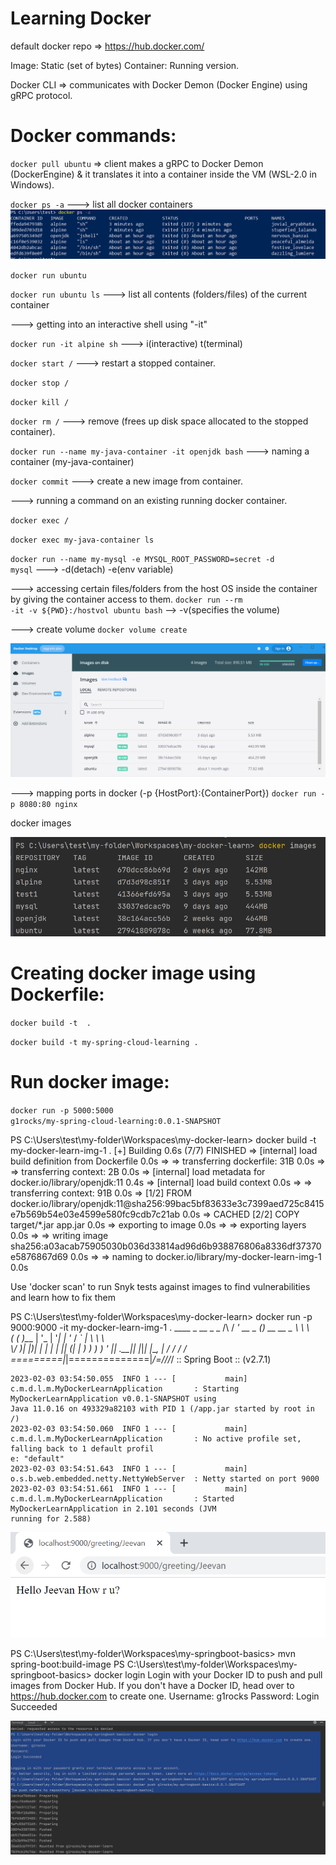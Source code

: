 # Learning Docker
default docker repo => https://hub.docker.com/

Image: Static (set of bytes)
Container: Running version.

Docker CLI => communicates with Docker Demon (Docker Engine) using gRPC protocol. 

# Docker commands:
<code>docker pull ubuntu</code>  => client makes a gRPC to Docker Demon (DockerEngine) 
& it translates it into a container inside the VM (WSL-2.0 in Windows).  

<code>docker ps -a</code>  ---> list all docker containers
![img.png](z-imgs/img.png)

<code>docker run ubuntu</code>

<code>docker run ubuntu ls</code>  ---> list all contents (folders/files) of the current container

---> getting into an interactive shell using "-it"

<code>docker run -it alpine sh</code> ---> i(interactive) t(terminal)

<code>docker start <container-id>/<container-name></code> ---> restart a stopped container.

<code>docker stop <container-id>/<container-name></code>

<code>docker kill <container-id>/<container-name></code>

<code>docker rm <container-id>/<container-name></code> ---> remove (frees up disk space allocated to the stopped container).

<code>docker run --name my-java-container -it openjdk bash</code>  ---> naming a container (my-java-container)

<code>docker commit</code> ---> create a new image from container.


---> running a command on an existing running docker container.

<code>docker exec <container-id>/<container-name> <command></code> 

<code>docker exec my-java-container ls</code>


<code>docker run --name my-mysql -e MYSQL_ROOT_PASSWORD=secret -d mysql</code> ---> -d(detach) -e(env variable)


---> accessing certain files/folders from the host OS inside the container by giving the container access to them.
<code>docker run --rm -it -v ${PWD}:/hostvol ubuntu bash</code> --> -v(specifies the volume) 

---> create volume
<code>docker volume create <volume-name></code>

![img_1.png](z-imgs/img_1.png)


---> mapping ports in docker (-p {HostPort}:{ContainerPort})
<code>docker run -p 8080:80 nginx</code>

docker images

![img_2.png](z-imgs/img_2.png)

# Creating docker image using Dockerfile:
<code>docker build -t <image-name> .</code>

<code>docker build -t my-spring-cloud-learning .</code>



# Run docker image:
<code>docker run -p 5000:5000 g1rocks/my-spring-cloud-learning:0.0.1-SNAPSHOT</code>



PS C:\Users\test\my-folder\Workspaces\my-docker-learn> docker build -t my-docker-learn-img-1 .
    [+] Building 0.6s (7/7) FINISHED
    => [internal] load build definition from Dockerfile                                                                                               0.0s
    => => transferring dockerfile: 31B                                                                                                                0.0s
    => => transferring context: 2B                                                                                                                    0.0s
    => [internal] load metadata for docker.io/library/openjdk:11                                                                                      0.4s
    => [internal] load build context                                                                                                                  0.0s
    => => transferring context: 91B                                                                                                                   0.0s
    => [1/2] FROM docker.io/library/openjdk:11@sha256:99bac5bf83633e3c7399aed725c8415e7b569b54e03e4599e580fc9cdb7c21ab                                0.0s
    => CACHED [2/2] COPY target/*.jar app.jar                                                                                                         0.0s
    => exporting to image                                                                                                                             0.0s
    => => exporting layers                                                                                                                            0.0s
    => => writing image sha256:a03acab75905030b036d33814ad96d6b938876806a8336df37370e5876867d69                                                       0.0s
    => => naming to docker.io/library/my-docker-learn-img-1                                                                                           0.0s

Use 'docker scan' to run Snyk tests against images to find vulnerabilities and learn how to fix them


PS C:\Users\test\my-folder\Workspaces\my-docker-learn> docker run -p 9000:9000 -it my-docker-learn-img-1
    .   ____          _            __ _ _
    /\\ / ___'_ __ _ _(_)_ __  __ _ \ \ \ \
    ( ( )\___ | '_ | '_| | '_ \/ _` | \ \ \ \
    \\/  ___)| |_)| | | | | || (_| |  ) ) ) )
    '  |____| .__|_| |_|_| |_\__, | / / / /
    =========|_|==============|___/=/_/_/_/
    :: Spring Boot ::                (v2.7.1)
    
    2023-02-03 03:54:50.055  INFO 1 --- [           main] c.m.d.l.m.MyDockerLearnApplication       : Starting MyDockerLearnApplication v0.0.1-SNAPSHOT using
    Java 11.0.16 on 493329a82103 with PID 1 (/app.jar started by root in /)
    2023-02-03 03:54:50.060  INFO 1 --- [           main] c.m.d.l.m.MyDockerLearnApplication       : No active profile set, falling back to 1 default profil
    e: "default"
    2023-02-03 03:54:51.643  INFO 1 --- [           main] o.s.b.web.embedded.netty.NettyWebServer  : Netty started on port 9000
    2023-02-03 03:54:51.661  INFO 1 --- [           main] c.m.d.l.m.MyDockerLearnApplication       : Started MyDockerLearnApplication in 2.101 seconds (JVM
    running for 2.588)

![img.png](z-imgs/img_4.png)

PS C:\Users\test\my-folder\Workspaces\my-springboot-basics> mvn spring-boot:build-image
PS C:\Users\test\my-folder\Workspaces\my-springboot-basics> docker login
Login with your Docker ID to push and pull images from Docker Hub. If you don't have a Docker ID, head over to https://hub.docker.com to create one.
Username: g1rocks
Password:
Login Succeeded

![img.png](z-imgs/img_5.png)


